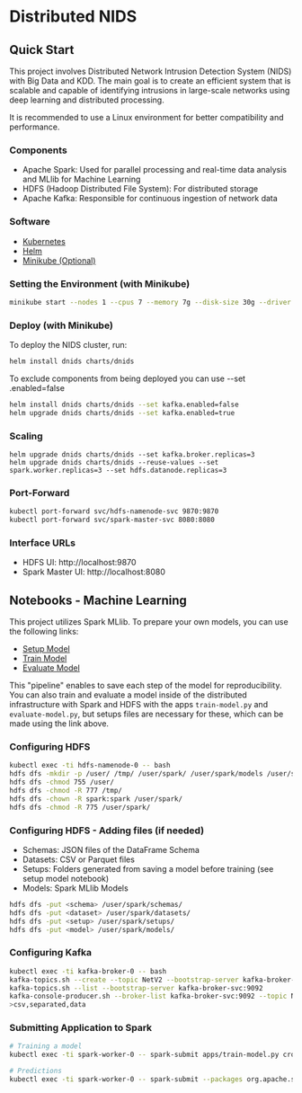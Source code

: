 # Distributed NIDS

## Quick Start
This project involves Distributed Network Intrusion Detection System (NIDS) with Big Data and KDD. The main goal is to create an efficient system that is scalable and capable of identifying intrusions in large-scale networks using deep learning and distributed processing.

It is recommended to use a Linux environment for better compatibility and performance.

### Components
- Apache Spark: Used for parallel processing and real-time data analysis and MLlib for Machine Learning
- HDFS (Hadoop Distributed File System): For distributed storage
- Apache Kafka: Responsible for continuous ingestion of network data

### Software
- [Kubernetes](https://kubernetes.io/)
- [Helm](https://helm.sh/)
- [Minikube (Optional)](https://minikube.sigs.k8s.io/)

### Setting the Environment (with Minikube)
```bash
minikube start --nodes 1 --cpus 7 --memory 7g --disk-size 30g --driver hyperv --profile dnids
```

### Deploy (with Minikube)
To deploy the NIDS cluster, run:
```bash
helm install dnids charts/dnids
```

To exclude components from being deployed you can use --set <component>.enabled=false
```bash
helm install dnids charts/dnids --set kafka.enabled=false
helm upgrade dnids charts/dnids --set kafka.enabled=true
```

### Scaling
```
helm upgrade dnids charts/dnids --set kafka.broker.replicas=3
helm upgrade dnids charts/dnids --reuse-values --set spark.worker.replicas=3 --set hdfs.datanode.replicas=3
```

### Port-Forward
```bash
kubectl port-forward svc/hdfs-namenode-svc 9870:9870
kubectl port-forward svc/spark-master-svc 8080:8080
```

### Interface URLs
- HDFS UI: http://localhost:9870
- Spark Master UI: http://localhost:8080

## Notebooks - Machine Learning
This project utilizes Spark MLlib. To prepare your own models, you can use the following links:
- [Setup Model](https://colab.research.google.com/drive/10v5uXBmioFk7bZeAtYbnHJ6-CS7OSq6U?usp=sharing)
- [Train Model](https://colab.research.google.com/drive/1V2kn61Jl1Hhnuv0KJpcvR3S6pqYt_2uE?usp=sharing)
- [Evaluate Model](https://colab.research.google.com/drive/1hrTI9o2uxjBrOD2hzKI_gn3sC5Rap-1Z?usp=sharing)

This "pipeline" enables to save each step of the model for reproducibility. You can also train and evaluate a model inside of the distributed
infrastructure with Spark and HDFS with the apps `train-model.py` and `evaluate-model.py`, but setups files are necessary for these, which can be
made using the link above.


### Configuring HDFS
```bash
kubectl exec -ti hdfs-namenode-0 -- bash
hdfs dfs -mkdir -p /user/ /tmp/ /user/spark/ /user/spark/models /user/spark/datasets/ /user/spark/schemas /user/spark/setups
hdfs dfs -chmod 755 /user/
hdfs dfs -chmod -R 777 /tmp/
hdfs dfs -chown -R spark:spark /user/spark/
hdfs dfs -chmod -R 775 /user/spark/
```

### Configuring HDFS - Adding files (if needed)
- Schemas: JSON files of the DataFrame Schema
- Datasets: CSV or Parquet files
- Setups: Folders generated from saving a model before training (see setup model notebook)
- Models: Spark MLlib Models

```bash
hdfs dfs -put <schema> /user/spark/schemas/
hdfs dfs -put <dataset> /user/spark/datasets/
hdfs dfs -put <setup> /user/spark/setups/
hdfs dfs -put <model> /user/spark/models/
```

### Configuring Kafka
```bash
kubectl exec -ti kafka-broker-0 -- bash
kafka-topics.sh --create --topic NetV2 --bootstrap-server kafka-broker-svc:9092
kafka-topics.sh --list --bootstrap-server kafka-broker-svc:9092
kafka-console-producer.sh --broker-list kafka-broker-svc:9092 --topic NetV2
>csv,separated,data
```

### Submitting Application to Spark
```bash
# Training a model
kubectl exec -ti spark-worker-0 -- spark-submit apps/train-model.py cross-validator --folds 2 -p 5 -s "setups/<setup_file>" -d "datasets/<dataset_file>" -o "models/<model_file>"

# Predictions
kubectl exec -ti spark-worker-0 -- spark-submit --packages org.apache.spark:spark-sql-kafka-0-10_2.12:3.5.1 apps/kafka-predictions.py -b kafka-broker-0.kafka-headless.default.svc.cluster.local:9092 -t NetV2 --model "models/<model_file>" --schema schemas/<schema_file>
```
